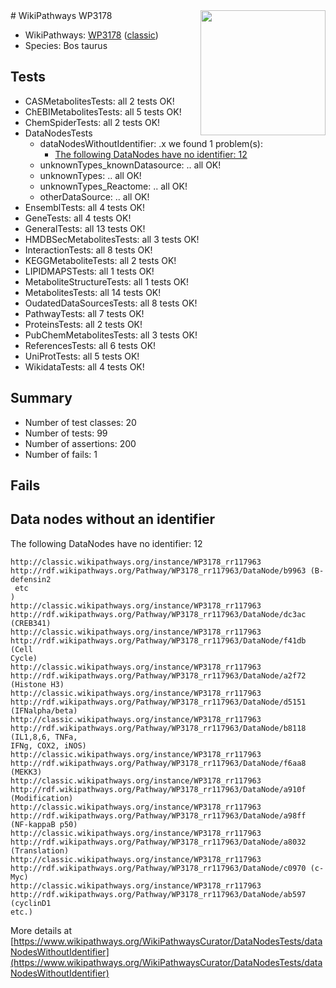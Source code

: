 <img style="float: right; width: 200px" src="https://upload.wikimedia.org/wikipedia/commons/thumb/8/83/Wplogo_with_text_500.png/640px-Wplogo_with_text_500.png" />
# WikiPathways WP3178

* WikiPathways: [WP3178](https://wikipathways.org/pathways/WP3178) ([classic](https://classic.wikipathways.org/instance/WP3178))
* Species: Bos taurus
## Tests
* CASMetabolitesTests: all 2 tests OK!
* ChEBIMetabolitesTests: all 5 tests OK!
* ChemSpiderTests: all 2 tests OK!
* DataNodesTests
    * dataNodesWithoutIdentifier: .x we found 1 problem(s):
        * [The following DataNodes have no identifier: 12](#8792c492)
    * unknownTypes_knownDatasource: .. all OK!
    * unknownTypes: .. all OK!
    * unknownTypes_Reactome: .. all OK!
    * otherDataSource: .. all OK!
* EnsemblTests: all 4 tests OK!
* GeneTests: all 4 tests OK!
* GeneralTests: all 13 tests OK!
* HMDBSecMetabolitesTests: all 3 tests OK!
* InteractionTests: all 8 tests OK!
* KEGGMetaboliteTests: all 2 tests OK!
* LIPIDMAPSTests: all 1 tests OK!
* MetaboliteStructureTests: all 1 tests OK!
* MetabolitesTests: all 14 tests OK!
* OudatedDataSourcesTests: all 8 tests OK!
* PathwayTests: all 7 tests OK!
* ProteinsTests: all 2 tests OK!
* PubChemMetabolitesTests: all 3 tests OK!
* ReferencesTests: all 6 tests OK!
* UniProtTests: all 5 tests OK!
* WikidataTests: all 4 tests OK!


## Summary

* Number of test classes: 20
* Number of tests: 99
* Number of assertions: 200
* Number of fails: 1

## Fails

<a name="8792c492" />

## Data nodes without an identifier

The following DataNodes have no identifier: 12
```
http://classic.wikipathways.org/instance/WP3178_rr117963 http://rdf.wikipathways.org/Pathway/WP3178_rr117963/DataNode/b9963 (B-defensin2
 etc
)
http://classic.wikipathways.org/instance/WP3178_rr117963 http://rdf.wikipathways.org/Pathway/WP3178_rr117963/DataNode/dc3ac (CREB341)
http://classic.wikipathways.org/instance/WP3178_rr117963 http://rdf.wikipathways.org/Pathway/WP3178_rr117963/DataNode/f41db (Cell
Cycle)
http://classic.wikipathways.org/instance/WP3178_rr117963 http://rdf.wikipathways.org/Pathway/WP3178_rr117963/DataNode/a2f72 (Histone H3)
http://classic.wikipathways.org/instance/WP3178_rr117963 http://rdf.wikipathways.org/Pathway/WP3178_rr117963/DataNode/d5151 (IFNalpha/beta)
http://classic.wikipathways.org/instance/WP3178_rr117963 http://rdf.wikipathways.org/Pathway/WP3178_rr117963/DataNode/b8118 (IL1,8,6, TNFa, 
IFNg, COX2, iNOS)
http://classic.wikipathways.org/instance/WP3178_rr117963 http://rdf.wikipathways.org/Pathway/WP3178_rr117963/DataNode/f6aa8 (MEKK3)
http://classic.wikipathways.org/instance/WP3178_rr117963 http://rdf.wikipathways.org/Pathway/WP3178_rr117963/DataNode/a910f (Modification)
http://classic.wikipathways.org/instance/WP3178_rr117963 http://rdf.wikipathways.org/Pathway/WP3178_rr117963/DataNode/a98ff (NF-kappaB p50)
http://classic.wikipathways.org/instance/WP3178_rr117963 http://rdf.wikipathways.org/Pathway/WP3178_rr117963/DataNode/a8032 (Translation)
http://classic.wikipathways.org/instance/WP3178_rr117963 http://rdf.wikipathways.org/Pathway/WP3178_rr117963/DataNode/c0970 (c-Myc)
http://classic.wikipathways.org/instance/WP3178_rr117963 http://rdf.wikipathways.org/Pathway/WP3178_rr117963/DataNode/ab597 (cyclinD1
etc.)
```

More details at [https://www.wikipathways.org/WikiPathwaysCurator/DataNodesTests/dataNodesWithoutIdentifier](https://www.wikipathways.org/WikiPathwaysCurator/DataNodesTests/dataNodesWithoutIdentifier)

